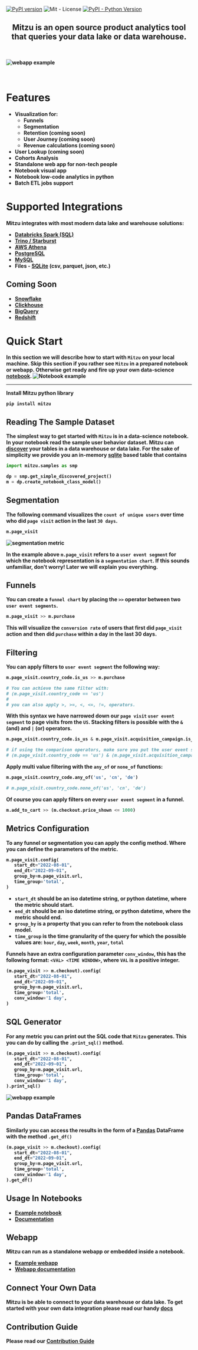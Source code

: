 
[![PyPI version](https://badge.fury.io/py/mitzu.svg)](https://badge.fury.io/py/mitzu)
![Mit - License](https://img.shields.io/pypi/l/mitzu)
[![PyPI - Python Version](https://img.shields.io/pypi/pyversions/mitzu.svg)](https://pypi.org/project/mitzu/)


<h2 align="center">
<b>Mitzu<b> is an open source <b>product analytics </b> tool that queries your <b>data lake</b> or <b>data warehouse</b>.
</h2>
</br>

![webapp example](https://raw.githubusercontent.com/mitzu-io/mitzu/main/resources/hero.gif)

</br>

# Features
-  Visualization for:
   - Funnels 
   - Segmentation
   - Retention (coming soon)
   - User Journey (coming soon)
   - Revenue calculations (coming soon)
- User Lookup (coming soon)
- Cohorts Analysis
- Standalone web app for non-tech people
- Notebook visual app
- Notebook low-code analytics in python
- Batch ETL jobs support

# Supported Integrations
Mitzu integrates with most modern data lake and warehouse solutions:

- [Databricks Spark (SQL)](https://www.databricks.com/product/databricks-sql)
- [Trino / Starburst](https://trino.io/)
- [AWS Athena](https://aws.amazon.com/athena/?whats-new-cards.sort-by=item.additionalFields.postDateTime&whats-new-cards.sort-order=desc)
- [PostgreSQL](https://www.postgresql.org/)
- [MySQL](https://www.mysql.com/)
- Files - [SQLite](https://www.sqlite.org/index.html) (csv, parquet, json, etc.)

## Coming Soon
- [Snowflake](https://www.snowflake.com/en/)
- [Clickhouse](https://clickhouse.com/)
- [BigQuery](https://cloud.google.com/bigquery/)
- [Redshift](https://aws.amazon.com/redshift/)

# Quick Start

In this section we will describe how to start with `Mitzu` on your local machine. Skip this section if you rather see `Mitzu` in a prepared notebook or webapp. Otherwise get ready and fire up your own data-science [notebook](https://jupyter.org/). 
![Notebook example](https://raw.githubusercontent.com/mitzu-io/mitzu/main/resources/mitzu_in_notebook.gif)

----

Install Mitzu python library

```
pip install mitzu
```

## Reading The Sample Dataset

The simplest way to get started with `Mitzu` is in a data-science notebook. In your notebook read the sample user behavior dataset.
Mitzu can [discover](https://mitzu.io/documentation/discovery) your tables in a data warehouse or data lake. For the sake of simplicity we provide you an in-memory [sqlite](https://www.sqlite.org/index.html) based table that contains 

```python
import mitzu.samples as smp

dp = smp.get_simple_discovered_project()
m = dp.create_notebook_class_model()
```

## Segmentation

The following command visualizes the `count of unique users` over time who did `page visit` action in the last `30 days`.

```python
m.page_visit
```

![segmentation metric](https://raw.githubusercontent.com/mitzu-io/mitzu/main/resources/segmentation.png)

In the example above `m.page_visit` refers to a `user event segment` for which the notebook representation is a `segmentation chart`. 
If this sounds unfamiliar, don't worry! Later we will explain you everything.

## Funnels

You can create a `funnel chart` by placing the `>>` operator between two `user event segments`.

```python
m.page_visit >> m.purchase
```

This will visualize the `conversion rate` of users that first did `page_visit` action and then did `purchase` within a day in the last 30 days.

## Filtering

You can apply filters to `user event segment` the following way:

```python
m.page_visit.country_code.is_us >> m.purchase

# You can achieve the same filter with:
# (m.page_visit.country_code == 'us')
#
# you can also apply >, >=, <, <=, !=, operators.
```

With this syntax we have narrowed down our `page visit` `user event segment` to page visits from the `US`.
Stacking filters is possible with the `&` (and) and `|` (or) operators.

```python
m.page_visit.country_code.is_us & m.page_visit.acquisition_campaign.is_organic

# if using the comparison operators, make sure you put the user event segments in parenthesis.
# (m.page_visit.country_code == 'us') & (m.page_visit.acquisition_campaign == 'organic')
```

Apply multi value filtering with the `any_of` or `none_of` functions:

```python
m.page_visit.country_code.any_of('us', 'cn', 'de')

# m.page_visit.country_code.none_of('us', 'cn', 'de')
```

Of course you can apply filters on every `user event segment` in a funnel.

```python
m.add_to_cart >> (m.checkout.price_shown <= 1000)
```

## Metrics Configuration

To any funnel or segmentation you can apply the config method. Where you can define the parameters of the metric.

```python
m.page_visit.config(
   start_dt="2022-08-01",
   end_dt="2022-09-01",
   group_by=m.page_visit.url,
   time_group='total',
)
```

- `start_dt` should be an iso datetime string, or python datetime, where the metric should start.
- `end_dt` should be an iso datetime string, or python datetime, where the metric should end.
- `group_by` is a property that you can refer to from the notebook class model.
- `time_group` is the time granularity of the query for which the possible values are: `hour`, `day`, `week`, `month`, `year`, `total`

Funnels have an extra configuration parameter `conv_window`, this has the following format: `<VAL> <TIME WINDOW>`, where `VAL` is a positive integer. 

```python
(m.page_visit >> m.checkout).config(
   start_dt="2022-08-01",
   end_dt="2022-09-01",
   group_by=m.page_visit.url,
   time_group='total',
   conv_window='1 day',
)
```

## SQL Generator

For any metric you can print out the SQL code that `Mitzu` generates.
This you can do by calling the `.print_sql()` method.


```python
(m.page_visit >> m.checkout).config(
   start_dt="2022-08-01",
   end_dt="2022-09-01",
   group_by=m.page_visit.url,
   time_group='total',
   conv_window='1 day',
).print_sql()
```
![webapp example](https://raw.githubusercontent.com/mitzu-io/mitzu/main/resources/print_sql.png)

## Pandas DataFrames

Similarly you can access the results in the form of a [Pandas](https://pandas.pydata.org/) DataFrame with the method `.get_df()`

```python
(m.page_visit >> m.checkout).config(
   start_dt="2022-08-01",
   end_dt="2022-09-01",
   group_by=m.page_visit.url,
   time_group='total',
   conv_window='1 day',
).get_df()
```

## Usage In Notebooks

- [Example notebook](https://deepnote.com/@istvan-meszaros/Mitzu-Introduction-af037f5a-2184-494d-9362-6f4c69b5eedc) 
- [Documentation](https://mitzu.io/documentation/notebook) 

## Webapp

Mitzu can run as a standalone webapp or embedded inside a notebook.

- [Example webapp](https://app.mitzu.io)
- [Webapp documentation](https://mitzu.io/documentation/webapp)

## Connect Your Own Data

Mitzu is be able to connect to your data warehouse or data lake.
To get started with your own data integration please read our handy 
[docs](/DOCS.md)

## Contribution Guide

Please read our [Contribution Guide](/CONTRIBUTION.md)

